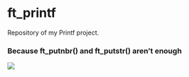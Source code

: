 # ft_printf
Repository of my Printf project.
### Because ft_putnbr() and ft_putstr() aren’t enough
![](https://progress-bar.dev/100?title=Score)

